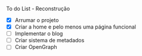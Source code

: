 To do List - Reconstrução

- [x] Arrumar o projeto
- [x] Criar a home e pelo menos uma página funcional
- [ ] Implementar o blog
- [ ] Criar sistema de metadados
- [ ] Criar OpenGraph

<!-- - [ ] Migrar para Metadata API;
- [ ] Terminar o metadada do windows 10;
- [ ] Arrumar o botão de tema;
- [ ] Automatizar os metadados;
- [ ] Refatorar componentes;
- [ ] Imagens devem utilizar o [componente react "Image"](https://nextjs.org/docs/pages/building-your-application/optimizing/images);
    - [ ] A imagem do componente "Carousel" deve deixar de ser um background
- [ ] Criar a página do manifesto -->